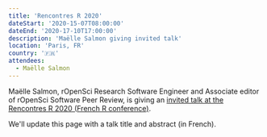 ```yaml
---
title: 'Rencontres R 2020'
dateStart: '2020-15-07T08:00:00'
dateEnd: '2020-17-10T17:00:00'
description: 'Maëlle Salmon giving invited talk'
location: 'Paris, FR'
country: '🇫🇷'
attendees:
  - Maëlle Salmon
---
```

Maëlle Salmon, rOpenSci Research Software Engineer and Associate editor of rOpenSci Software Peer Review, is giving an [invited talk at the Rencontres R 2020 (French R conference)](https://paris2020.rencontresr.fr/invited/). 

We'll update this page with a talk title and abstract (in French).
